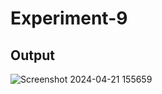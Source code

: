 # Experiment-9
## Output
![Screenshot 2024-04-21 155659](https://github.com/diksha1243/EXP_9-BER_vs_SNR/assets/157503687/d6a9fd68-3b93-4532-a4a4-220e29372b77)
